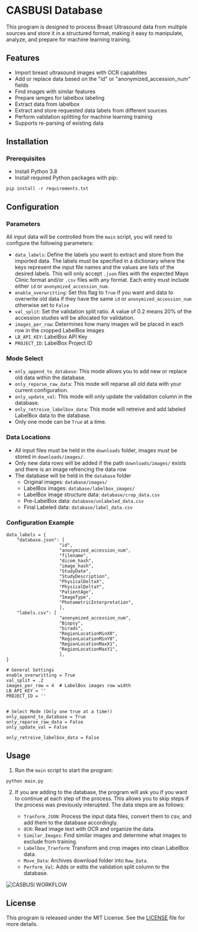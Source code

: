 # CASBUSI Database

This program is designed to process Breast Ultrasound data from multiple sources and store it in a structured format, making it easy to manipulate, analyze, and prepare for machine learning training.

## Features

- Import breast ultrasound images with OCR capabilites
- Add or replace data based on the "id" or "anonymized_accession_num" fields
- Find images with similar features
- Prepare iamges for labelbox labeling
- Extract data from labelbox
- Extract and store requested data labels from different sources
- Perform validation splitting for machine learning training
- Supports re-parsing of existing data

## Installation

### Prerequisites

- Install Python 3.8
- Install required Python packages with pip:

```
pip install -r requirements.txt
```


## Configuration

### Parameters 
All input data will be controlled from the `main` script, you will need to configure the following parameters:

- `data_labels`: Define the labels you want to extract and store from the imported data. The labels must be specified in a dictionary where the keys represent the input file names and the values are lists of the desired labels. This will only accept `.json` files with the expected Mayo Clinic format and/or `.csv` files with any format. Each entry must include either `id` or `anonymized_accession_num`.
- `enable_overwritting`: Set this flag to `True` if you want and data to overwrite old data if they have the same `id` or `anonymized_accession_num` otherwise set to `False`
- `val_split`: Set the validation split ratio. A value of 0.2 means 20% of the accession studies will be allocated for validation.
- `images_per_row`: Determines how many images will be placed in each row in the cropped LabelBox images
- `LB_API_KEY`: LabelBox API Key
- `PROJECT_ID`: LabelBox Project ID

### Mode Select
- `only_append_to_database`: This mode allows you to add new or replace old data within the database.
- `only_reparse_raw_data`: This mode will reparse all old data with your current configuration.
- `only_update_val`: This mode will only update the validation column in the database.
- `only_retreive_labelbox_data`: This mode will retreive and add labeled LabelBox data to the database.
- Only one mode can be `True` at a time.

### Data Locations
- All input files must be held in the `downloads` folder, images must be stored in `downloads/images/`.
- Only new data rows will be added if the path `downloads/images/` exists and there is an image refrencing the data row
- The database will be held in the `database` folder
    - Original images: `database/images/`
    - LabelBox images: `database/labelbox_images/`
    - LabelBox image structure data: `database/crop_data.csv`
    - Pre-LabelBox data: `database/unlabeled_data.csv`
    - Final Labeled data: `database/label_data.csv`




### Configuration Example

```
data_labels = {
    "database.json": [
                    "id",
                    "anonymized_accession_num", 
                    "filename", 
                    "dicom_hash", 
                    "image_hash", 
                    "StudyDate", 
                    "StudyDescription",
                    "PhysicalDeltaX", 
                    "PhysicalDeltaY", 
                    "PatientAge", 
                    "ImageType",
                    "PhotometricInterpretation",
                    ],
    "labels.csv": [
                    "anonymized_accession_num", 
                    "Biopsy", 
                    "birads",
                    "RegionLocationMinX0", 
                    "RegionLocationMinY0", 
                    "RegionLocationMaxX1", 
                    "RegionLocationMaxY1", 
                    ],
}

# General Settings
enable_overwritting = True 
val_split = .2
images_per_row = 4  # LabelBox images row width
LB_API_KEY = ''
PROJECT_ID = ''


# Select Mode (Only one true at a time!)
only_append_to_database = True
only_reparse_raw_data = False
only_update_val = False

only_retreive_labelbox_data = False
```



## Usage

1. Run the `main` script to start the program:

```
python main.py
```
2. If you are adding to the database, the program will ask you if you want to continue at each step of the process. This allows you to skip steps if the process was previously interupted. The data steps are as follows:

    - `Tranform_JSON`: Process the input data files, convert them to csv, and add them to the database accordingly.
    - `OCR`: Read image text with OCR and organize the data.
    - `Similar_Images`: Find similar images and determine what images to exclude from training.
    - `Labelbox_Tranform`: Transform and crop images into clean LabelBox data.
    - `Move_Data`: Archives download folder into `Raw_Data`.
    - `Perform_Val`: Adds or edits the validation split column to the database.

![CASBUSI WORKFLOW](https://github.com/Poofy1/CASBUSI-Database/assets/70146048/9dcf3062-77df-42b7-a990-b239d7f175ab)



## License

This program is released under the MIT License. See the [LICENSE](LICENSE) file for more details.



